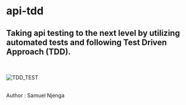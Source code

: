 # api-tdd
## Taking api testing to the next level by utilizing automated tests and following Test Driven Approach (TDD).
<br>

![TDD_TEST](https://user-images.githubusercontent.com/35728717/195570535-84097deb-503a-4d0d-bee7-fdde3e48e5a1.png)

<br>
Author : Samuel Njenga
